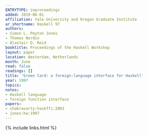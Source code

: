 ```yaml
---
ENTRYTYPE: inproceedings
added: 2019-06-01
affiliation: Yale University and Oregon Graduate Institute
ar_shortname: Haskell 97
authors:
- Simon L. Peyton Jones
- Thomas Nordin
- Alastair D. Reid
booktitle: Proceedings of the Haskell Workshop
layout: paper
location: Amsterdam, Netherlands
month: June
read: false
readings: []
title: 'Green Card: a foreign-language interface for Haskell'
year: 1997
topics:
notes:
- Haskell language
- foreign function interface
papers:
- chakravarty:haskffi:2003
- jones:hw:1997
---
```


{% include links.html %}
